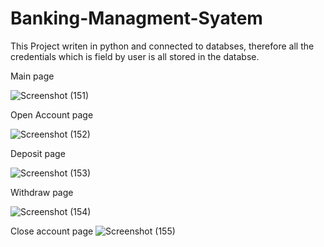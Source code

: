 # Banking-Managment-Syatem

This Project writen in python and connected to databses, therefore all the credentials which is field by user is all stored in the databse.

Main page 

![Screenshot (151)](https://user-images.githubusercontent.com/104382438/204604944-c059bc3a-0af7-4e42-a757-a4a46c5aff31.png)

Open Account page 

![Screenshot (152)](https://user-images.githubusercontent.com/104382438/204605136-1e777d76-ff0e-4719-a66d-cae057e20eba.png)


Deposit page

![Screenshot (153)](https://user-images.githubusercontent.com/104382438/204605234-eb767197-9375-4e0c-bcd0-c4e439ab6900.png)


Withdraw page

![Screenshot (154)](https://user-images.githubusercontent.com/104382438/204605289-9e20091b-cdd6-4c54-a61f-d6b1dfe1883f.png)


Close account page
![Screenshot (155)](https://user-images.githubusercontent.com/104382438/204605346-89572d87-5379-41d3-bb4e-b3639cb2ea95.png)

